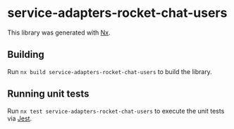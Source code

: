 # service-adapters-rocket-chat-users

This library was generated with [Nx](https://nx.dev).

## Building

Run `nx build service-adapters-rocket-chat-users` to build the library.

## Running unit tests

Run `nx test service-adapters-rocket-chat-users` to execute the unit tests via [Jest](https://jestjs.io).
